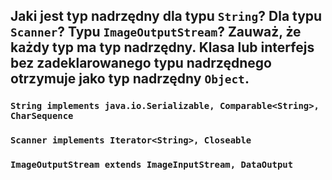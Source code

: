 ## Jaki jest typ nadrzędny dla typu `String`? Dla typu `Scanner`? Typu `ImageOutputStream`? Zauważ, że każdy typ ma typ nadrzędny. Klasa lub interfejs bez zadeklarowanego typu nadrzędnego otrzymuje jako typ nadrzędny `Object`.

### `String implements java.io.Serializable, Comparable<String>, CharSequence`
### `Scanner implements Iterator<String>, Closeable`
### `ImageOutputStream extends ImageInputStream, DataOutput`